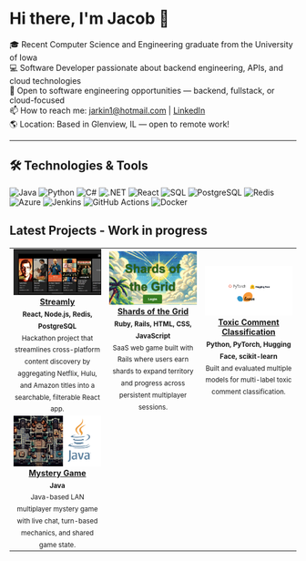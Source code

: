 # Hi there, I'm Jacob 👋

🎓 Recent Computer Science and Engineering graduate from the University of Iowa  
💻 Software Developer passionate about backend engineering, APIs, and cloud technologies  
🔭 Open to software engineering opportunities — backend, fullstack, or cloud-focused  
📫 How to reach me: jarkin1@hotmail.com | [LinkedIn](https://linkedin.com/in/jacob-arkin) <br>
🌎 Location: Based in Glenview, IL — open to remote work!

---

## 🛠️ Technologies & Tools

![Java](https://img.shields.io/badge/Java-007396?style=for-the-badge&logo=java&logoColor=white)
![Python](https://img.shields.io/badge/Python-3776AB?style=for-the-badge&logo=python&logoColor=white)
![C#](https://img.shields.io/badge/C%23-239120?style=for-the-badge&logo=c-sharp&logoColor=white)
![.NET](https://img.shields.io/badge/.NET-512BD4?style=for-the-badge&logo=dotnet&logoColor=white)
![React](https://img.shields.io/badge/React-20232A?style=for-the-badge&logo=react&logoColor=61DAFB)
![SQL](https://img.shields.io/badge/SQL-4479A1?style=for-the-badge&logo=mysql&logoColor=white)
![PostgreSQL](https://img.shields.io/badge/PostgreSQL-4169E1?style=for-the-badge&logo=postgresql&logoColor=white)
![Redis](https://img.shields.io/badge/Redis-DC382D?style=for-the-badge&logo=redis&logoColor=white)
![Azure](https://img.shields.io/badge/Microsoft%20Azure-0089D6?style=for-the-badge&logo=microsoftazure&logoColor=white)
![Jenkins](https://img.shields.io/badge/Jenkins-D24939?style=for-the-badge&logo=jenkins&logoColor=white)
![GitHub Actions](https://img.shields.io/badge/GitHub%20Actions-2088FF?style=for-the-badge&logo=github-actions&logoColor=white)
![Docker](https://img.shields.io/badge/Docker-2496ED?style=for-the-badge&logo=docker&logoColor=white)


## Latest Projects - Work in progress

<table>
  <tr>
    <td align="center" width="33.3%">
      <a href="https://github.com/jarkin0513/streamly">
        <img src="https://github.com/jarkin0513/jarkin0513/blob/f9581a7663a68e3b9928ccd75c25561ecf444ee4/images/streamlyRecs.png" width="100%" alt="Streamly"/>
        <br><strong>Streamly</strong>
      </a>
      <br>
      <sub><b>React, Node.js, Redis, PostgreSQL</b></sub>
      <br>
      <sub>Hackathon project that streamlines cross-platform content discovery by aggregating Netflix, Hulu, and Amazon titles into a searchable, filterable React app.</sub>
    </td>
    <td align="center" width="33.3%">
      <a href="https://github.com/jarkin0513/Ruby_on_Rails-Multiplayer-Game">
        <img src="https://github.com/jarkin0513/jarkin0513/blob/15caf8f56988bb0489c17a48ec8ab323d2b9542e/images/shardsOfTheGrid.png" width="100%" alt="Shards of the Grid"/>
        <br><strong>Shards of the Grid</strong>
      </a>
      <br>
      <sub><b>Ruby, Rails, HTML, CSS, JavaScript</b></sub>
      <br>
      <sub>SaaS web game built with Rails where users earn shards to expand territory and progress across persistent multiplayer sessions.</sub>
    </td>
    <td align="center" width="33.3%">
      <a href="https://github.com/jarkin0513/ToxicCommentClassification">
        <img src="https://github.com/jarkin0513/jarkin0513/blob/876b16bb13925910b55abdfa0ccdd81c12fb2965/images/LLMProj.png" width="100%" alt="Toxic Comment Classification"/>
        <br><strong>Toxic Comment Classification</strong>
      </a>
      <br>
      <sub><b>Python, PyTorch, Hugging Face, scikit-learn</b></sub>
      <br>
      <sub>Built and evaluated multiple models for multi-label toxic comment classification.</sub>
    </td>
  </tr>
  <tr>
    <td align="center" width="33.3%">
      <a href="https://github.com/jarkin0513/Java-LAN-Multiplayer-Game">
        <img src="https://github.com/jarkin0513/jarkin0513/blob/18ff669f460b3f836c5198f031364553c4c4aeae/images/MysteryGame.png" width="100%" />
        <br><strong> Mystery Game </strong>
      </a>
      <br>
      <sub><b>Java</b></sub>
      <br>
      <sub>Java-based LAN multiplayer mystery game with live chat, turn-based mechanics, and shared game state.</sub>
    </td>
  </tr>
</table>
